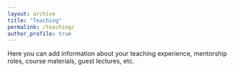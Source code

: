 ```yaml
---
layout: archive
title: "Teaching"
permalink: /teaching/
author_profile: true
---
```


Here you can add information about your teaching experience, mentorship roles, course materials, guest lectures, etc.
